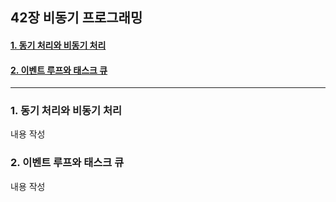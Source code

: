 ## 42장 비동기 프로그래밍

#### [1. 동기 처리와 비동기 처리](#1.-동기-처리와-비동기-처리)
#### [2. 이벤트 루프와 태스크 큐](#2.-이벤트-루프와-태스크-큐)

***

### 1. 동기 처리와 비동기 처리

내용 작성

### 2. 이벤트 루프와 태스크 큐

내용 작성

